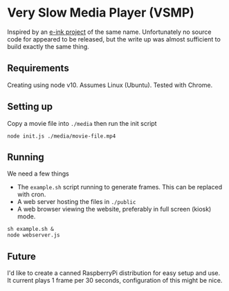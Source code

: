 # Very Slow Media Player (VSMP)

Inspired by an [e-ink project](https://medium.com/s/story/very-slow-movie-player-499f76c48b62?sk=deadb3073d5ef89fc425f61b1aabec5e) of the same name. Unfortunately no source code for appeared to be released, but the write up was almost sufficient to build exactly the same thing.

## Requirements
Creating using node v10. Assumes Linux (Ubuntu). Tested with Chrome.

## Setting up
Copy a movie file into `./media` then run the init script
```
node init.js ./media/movie-file.mp4
```

## Running
We need a few things
- The `example.sh` script running to generate frames. This can be replaced with cron.
- A web server hosting the files in `./public`
- A web browser viewing the website, preferably in full screen (kiosk) mode.

```
sh example.sh &
node webserver.js
```

## Future
I'd like to create a canned RaspberryPi distribution for easy setup and use.
It current plays 1 frame per 30 seconds, configuration of this might be nice.

